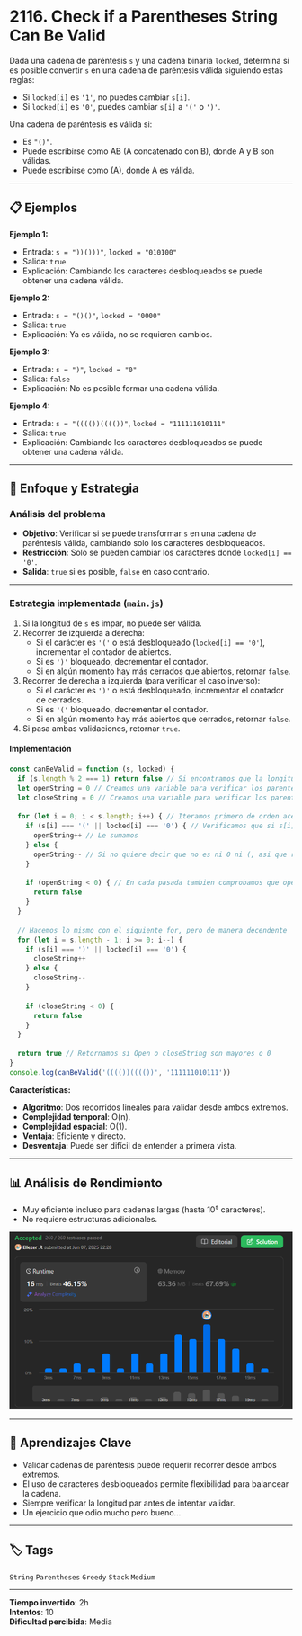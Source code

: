 # 2116. Check if a Parentheses String Can Be Valid

Dada una cadena de paréntesis `s` y una cadena binaria `locked`, determina si es posible convertir `s` en una cadena de paréntesis válida siguiendo estas reglas:

- Si `locked[i]` es `'1'`, no puedes cambiar `s[i]`.
- Si `locked[i]` es `'0'`, puedes cambiar `s[i]` a `'('` o `')'`.

Una cadena de paréntesis es válida si:
- Es `"()"`.
- Puede escribirse como AB (A concatenado con B), donde A y B son válidas.
- Puede escribirse como (A), donde A es válida.

---

## 📋 Ejemplos

**Ejemplo 1:**

- Entrada: `s = "))()))"`, `locked = "010100"`
- Salida: `true`
- Explicación: Cambiando los caracteres desbloqueados se puede obtener una cadena válida.

**Ejemplo 2:**

- Entrada: `s = "()()"`, `locked = "0000"`
- Salida: `true`
- Explicación: Ya es válida, no se requieren cambios.

**Ejemplo 3:**

- Entrada: `s = ")"`, `locked = "0"`
- Salida: `false`
- Explicación: No es posible formar una cadena válida.

**Ejemplo 4:**

- Entrada: `s = "(((())(((())"`, `locked = "111111010111"`
- Salida: `true`
- Explicación: Cambiando los caracteres desbloqueados se puede obtener una cadena válida.

---

## 💭 Enfoque y Estrategia

### Análisis del problema

- **Objetivo**: Verificar si se puede transformar `s` en una cadena de paréntesis válida, cambiando solo los caracteres desbloqueados.
- **Restricción**: Solo se pueden cambiar los caracteres donde `locked[i] == '0'`.
- **Salida**: `true` si es posible, `false` en caso contrario.

---

### Estrategia implementada (`main.js`)

1. Si la longitud de `s` es impar, no puede ser válida.
2. Recorrer de izquierda a derecha:
   - Si el carácter es `'('` o está desbloqueado (`locked[i] == '0'`), incrementar el contador de abiertos.
   - Si es `')'` bloqueado, decrementar el contador.
   - Si en algún momento hay más cerrados que abiertos, retornar `false`.
3. Recorrer de derecha a izquierda (para verificar el caso inverso):
   - Si el carácter es `')'` o está desbloqueado, incrementar el contador de cerrados.
   - Si es `'('` bloqueado, decrementar el contador.
   - Si en algún momento hay más abiertos que cerrados, retornar `false`.
4. Si pasa ambas validaciones, retornar `true`.

#### Implementación

```js
const canBeValid = function (s, locked) {
  if (s.length % 2 === 1) return false // Si encontramos que la longitud no es divisible por 2 quiere decir que no estan completo los paréntesis
  let openString = 0 // Creamos una variable para verificar los parentesis que estan abiertos
  let closeString = 0 // Creamos una variable para verificar los parentesis que estan cerrados

  for (let i = 0; i < s.length; i++) { // Iteramos primero de orden acendente para verificar los parentesis abiertos
    if (s[i] === '(' || locked[i] === '0') { // Verificamos que si s[i] === ( || 0, entonces:
      openString++ // Le sumamos
    } else {
      openString-- // Si no quiere decir que no es ni 0 ni (, asi que restamos
    }

    if (openString < 0) { // En cada pasada tambien comprobamos que openString se mayor que 0, esto nos quiere decir que no hay mas cerrados que abiertos
      return false
    }
  }

  // Hacemos lo mismo con el siquiente for, pero de manera decendente
  for (let i = s.length - 1; i >= 0; i--) {
    if (s[i] === ')' || locked[i] === '0') {
      closeString++
    } else {
      closeString--
    }

    if (closeString < 0) {
      return false
    }
  }

  return true // Retornamos si Open o closeString son mayores o 0
}
console.log(canBeValid('(((())(((())', '111111010111'))

```

**Características:**

- **Algoritmo**: Dos recorridos lineales para validar desde ambos extremos.
- **Complejidad temporal**: O(n).
- **Complejidad espacial**: O(1).
- **Ventaja**: Eficiente y directo.
- **Desventaja**: Puede ser difícil de entender a primera vista.

---

## 📊 Análisis de Rendimiento

- Muy eficiente incluso para cadenas largas (hasta 10⁵ caracteres).
- No requiere estructuras adicionales.

![Rendimiento del codigo de parentesis](./public/Parenthese.png)

---

## 🎯 Aprendizajes Clave

- Validar cadenas de paréntesis puede requerir recorrer desde ambos extremos.
- El uso de caracteres desbloqueados permite flexibilidad para balancear la cadena.
- Siempre verificar la longitud par antes de intentar validar.
- Un ejercicio que odio mucho pero bueno... 
---

## 🏷️ Tags

`String` `Parentheses` `Greedy` `Stack` `Medium`

---

**Tiempo invertido**: 2h  
**Intentos**: 10  
**Dificultad percibida**: Media